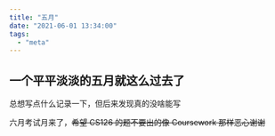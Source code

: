 ```yaml
---
title: "五月"
date: "2021-06-01 13:34:00"
tags:
  - "meta"
---
```


## 一个平平淡淡的五月就这么过去了

总想写点什么记录一下，但后来发现真的没啥能写

六月考试月来了，~~希望 CS126 的题不要出的像 Coursework 那样恶心谢谢~~
